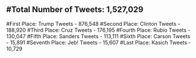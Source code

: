 #Total Number of Tweets: 1,527,029 
---
#First Place: Trump Tweets - 876,548
#Second Place: Clinton Tweets - 188,920
#Third Place: Cruz Tweets - 176,195
#Fourth Place: Rubio Tweets - 130,047
#Fifth Place: Sanders Tweets - 113,111
#Sixth Place: Carson Tweets - 15,891
#Seventh Place: Jeb! Tweets - 15,607
#Last Place: Kasich Tweets - 10,729
